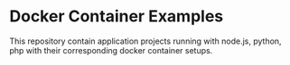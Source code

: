 # Docker Container Examples

This repository contain application projects running with node.js, python, php with their corresponding docker container setups.
